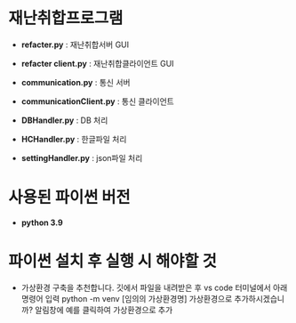 # 재난취합프로그램

* **refacter.py** : 재난취합서버 GUI

* **refacter client.py** : 재난취합클라이언트 GUI

* **communication.py** : 통신 서버

* **communicationClient.py** : 통신 클라이언트

* **DBHandler.py** : DB 처리

* **HCHandler.py** : 한글파일 처리

* **settingHandler.py** : json파일 처리

# 사용된 파이썬 버전

* **python 3.9**

# 파이썬 설치 후 실행 시 해야할 것

* 가상환경 구축을 추천합니다.
깃에서 파일을 내려받은 후 vs code 터미널에서 아래 명령어 입력 
    python -m venv [임의의 가상환경명]
가상환경으로 추가하시겠습니까? 알림창에 예를 클릭하여 가상환경으로 추가

